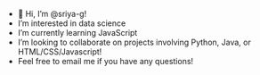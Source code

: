 - 👋 Hi, I’m @sriya-g!
- I’m interested in data science
- I’m currently learning JavaScript
- I’m looking to collaborate on projects involving Python, Java, or HTML/CSS/Javascript!
- Feel free to email me if you have any questions!
